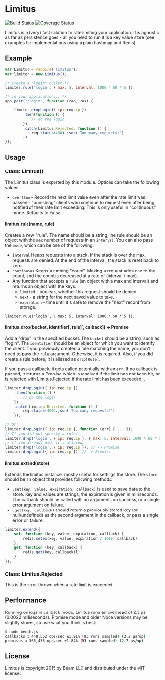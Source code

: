 # Limitus

[![Build Status](https://travis-ci.org/MCProHosting/limitus.svg)](https://travis-ci.org/MCProHosting/limitus) [![Coverage Status](https://coveralls.io/repos/MCProHosting/limitus/badge.svg)](https://coveralls.io/r/MCProHosting/limitus)

Limitus is a (very) fast solution to rate limiting your application. It is agnostic as far as persistence goes - all you need to run it is a key value store (see examples for implementations using a plain hashmap and Redis).

## Example

```js
var Limitus = require('limitus');
var limiter = new Limitus();

/* create a "login" bucket */
limiter.rule('login', { max: 5, interval: 1000 * 60 * 5 });

/* in your application... */
app.post('/login', function (req, res) {

    limiter.dropLogin({ ip: req.ip })
        .then(function () {
            // do the login
        })
        .catch(Limitus.Rejected, function () {
            req.status(400).json('Too many requests!')
        });
});
```

## Usage

### Class: Limitus()

The Limitus class is exported by this module. Options can take the following values:

 * `overflow` - Record the next limit value even after the rate limit was passed - "punishing" clients who continue to request even after being notified of their rate limit exceeding. This is only useful in "continuous" mode. Defaults to `false`.


#### limitus.rule(name, rule)

Creates a new "rule". The name should be a string, the rule should be an object with the `max` number of requests in an `interval`. You can also pass the `mode`, which can be one of the following:

 * `interval` Heaps requests into a stack. If the stack is over the max, requests are denied. At the end of the interval, the stack is reset back to zero.
 * `continuous` Keeps a running "count". Making a request adds one to the count, and the count is decreased at a rate of (interval / max).
 * Any function that accepts a `rule` (an object with a max and interval) and returns an object with the keys:
   * `limited` - boolean, whether this request should be denied.
   * `next` - a string for the next saved value to take.
   * `expiration` - time until it's safe to remove the "next" record from storage.

```
limiter.rule('login', { max: 5, interval: 1000 * 60 * 5 });
```

#### limitus.drop(bucket, identifier[, rule][, calback]) -> Promise

Add a "drop" in the specified bucket. The `bucket` should be a string, such as "login". The `identifier` should be an object for which you want to identify the client. If you previously created a rule matching the name, you don't need to pass the `rule` argument. Otherwise, it is required. Also, if you did create a rule before, it is aliased as `drop[Rule]`.

If you pass a callback, it gets called potentially with an `err`. If no callback is passed, it returns a Promise which is resolved if the limit has not been hit, or is rejected with Limitus.Rejected if the rate limit has been exceeded.
.

```js
limiter.dropLogin({ ip: req.ip })
    .then(function () {
        // do the login
    })
    .catch(Limitus.Rejected, function () {
        req.status(400).json('Too many requests!')
    });

// Or:
limiter.dropLogin({ ip: req.ip }, function (err) { ... });
// If you did not specify a rule:
limiter.drop('login', { ip: req.ip }, { max: 5, interval: 1000 * 60 * 5 }); // -> Promise
// If you already did, it's aliased:
limiter.drop('login', { ip: req.ip }); // -> Promise
limiter.dropLogin({ ip: req.ip }); // -> Promise
```

#### limitus.extend(store)

Extends the limitus instance, mostly useful for settings the store. The `store` should be an object that provides following methods:

 * `.set(key, value, expiration, callback)` is used to save data to the store. Key and values are strings, the expiration is given in milliseconds. The callback should be called with no arguments on success, or a single error argument on failure.
 * `.get(key, callback)` should return a previously stored key (or null/undefined) as the second argument in the callback, or pass a single error on failure.

```js
limiter.extend({
    set: function (key, value, expiration, callback) {
        redis.setex(key, value, expiration / 1000, callback);
    },
    get: function (key, callback) {
        redis.get(key, callback)l
    }
});
```

### Class: Limitus.Rejected

This is the error thrown when a rate limit is exceeded

## Performance

Running on io.js in callback mode, Limitus runs an overhead of 2.2 μs (0.0022 milliseconds). Promise mode and older Node versions may be slightly slower, so use what you think is best:

```bash
$ node bench.js
callbacks x 448,552 ops/sec ±1.91% (93 runs sampled) (2.2 μs/op)
promises x 365,435 ops/sec ±1.84% (93 runs sampled) (2.7 μs/op)
```

## License

Limitus is copyright 2015 by Beam LLC and distributed under the MIT license.
